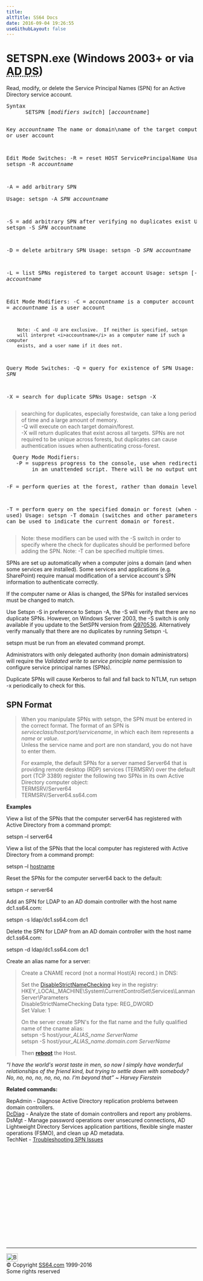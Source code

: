 ```yaml
---
title:
altTitle: SS64 Docs
date: 2016-09-04 19:26:55
useGithubLayout: false
---
```

<!-- #BeginLibraryItem "/Library/head_nt.lbi" --><!-- #EndLibraryItem -->
<h1>SETSPN.exe (Windows 2003+ or via <abbr title="Active Directory Domain Services or the AD LDS server role">AD DS</abbr>)</h1>
<p>Read, modify, or delete the Service Principal Names (SPN) for an Active Directory service account.</p>
<pre>Syntax
      SETSPN [<i>modifiers switch</i>] [<i>accountname</i>]

Key
   <i>accountname</i>  The name or domain\name of the target computer or user account

   Edit Mode Switches:
   -R = reset HOST ServicePrincipalName
        Usage:  setspn -R <i>accountname</i>

   -A = add arbitrary SPN  
        Usage:  setspn -A <i>SPN accountname</i>

   -S = add arbitrary SPN after verifying no duplicates exist
        Usage:  setspn -S <i>SPN </i>accountname

   -D = delete arbitrary SPN
        Usage:  setspn -D <i>SPN accountname</i>

   -L = list SPNs registered to target account
        Usage:  setspn [-L] <i>accountname</i>   

  Edit Mode Modifiers:
   -C = <i>accountname</i> is a computer account
   -U = <i>accountname</i> is a user account
   
        Note: -C and -U are exclusive.  If neither is specified, setspn
        will interpret <i>accountname</i> as a computer name if such a computer
        exists, and a user name if it does not.

  Query Mode Switches:
   -Q = query for existence of SPN
        Usage:  setspn -Q <i>SPN</i>

   -X = search for duplicate SPNs
        Usage:  setspn -X</pre>
<blockquote>
<p> searching for duplicates, especially forestwide, can take
a long period of time and a large amount of memory.<br>
<span class="code">-Q</span> will execute
on each target domain/forest.  <br>
<span class="code">-X</span> will return duplicates that exist
across all targets. SPNs are not required to be unique across forests,
but duplicates can cause authentication issues when authenticating
cross-forest.<br>
</p>
</blockquote>
<pre>  Query Mode Modifiers:
   -P = suppress progress to the console, use when redirecting output to a file or 
        in an unattended script. There will be no output until the command is complete.

   -F = perform queries at the forest, rather than domain level

   -T = perform query on the specified domain or forest (when -F is also used)
        Usage:  setspn -T domain (switches and other parameters)
        "" or * can be used to indicate the current domain or forest.
</pre>
<blockquote>
<p> Note: these modifiers can be used with the -S switch in order to specify
where the check for duplicates should be performed before adding the SPN.
Note: -T can be specified multiple times.</p>
</blockquote>
<p>SPNs are set up automatically when a computer joins a domain (and when some services are installed). Some services and applications (e.g. SharePoint) require manual modification of a service account's SPN information to authenticate correctly.</p>
<p>If the computer name or Alias is changed, the SPNs for installed services must be changed to match.</p>
<p>Use <span class="code">Setspn -S</span> in preference to  <span class="code">Setspn -A</span>, the <span class="code">-S</span> will verify that there are no duplicate SPNs. However, on Windows Server 2003, the -S switch is only available if you update to the SetSPN version from <a href="https://support.microsoft.com/kb/970536">Q970536</a>. Alternatively verify  manually that there are no duplicates by running <span class="code">Setspn -L</span></p>
<p><span class="code">setspn</span> must be run from an elevated command prompt.</p>
<p>  Administrators with only delegated authority (non domain administrators) will require the <i>Validated write to service principle name</i> permission to configure service principal names (SPNs).</p>
<p>Duplicate SPNs will cause Kerberos to fail and  fall back to NTLM, run <span class="code">setspn -x</span>  periodically to check for this.</p>
<h2>SPN Format</h2>
<blockquote>
<p>When you manipulate SPNs with  setspn, the SPN must be entered in the correct format. The format of an SPN is <span class="code"><i>serviceclass/host:port/servicename</i></span>, in which each item represents a <i>name</i> or <i>value</i>. <br>
Unless the service name and port are non standard, you do not have to enter them.</p>
<p> For example, the default SPNs for a server named <span class="code">Server64</span> that is providing remote desktop (RDP) services (<span class="code">TERMSRV</span>) over the default port (TCP 3389) register the following two SPNs in its own Active Directory computer object: <br>
<span class="code">TERMSRV/Server64<br>
TERMSRV/Server64.ss64.com</span></p>
</blockquote>
<p><b>Examples</b></p>
<p>View a list of the SPNs that the  computer <span class="code">server64</span> has registered with Active Directory from a command prompt:</p>
<p class="code">setspn –l server64</p>
<p>View a list of the SPNs that the local computer has registered with Active Directory from a command prompt:</p>
<p class="code">setspn –l <a href="hostname.html">hostname</a></p>
<p>Reset the SPNs for the computer <span class="code">server64</span> back to the default:</p>
<p class="code">setspn -r server64</p>
<p>Add an SPN for LDAP to an AD domain controller with the host name <span class="code">dc1.ss64.com</span>:</p>
<p class="code">setspn -s ldap/dc1.ss64.com dc1</p>
<p>Delete the SPN for LDAP from an AD domain controller with the host name <span class="code">dc1.ss64.com</span>:</p>
<p class="code">setspn -d ldap/dc1.ss64.com dc1</p>
<p>Create an alias name for a server:</p>
<blockquote>
<p>Create a CNAME record (not a normal Host(A) record.) in DNS:</p>
<p>Set the <span class="code"><a href="http://support2.microsoft.com/?id=281308">DisableStrictNameChecking</a></span> key in the registry:<br>
<span class="code">HKEY_LOCAL_MACHINE\System\CurrentControlSet\Services\LanmanServer\Parameters<br>
DisableStrictNameChecking</span> Data type: REG_DWORD<br>
Set  Value: <span class="code">1 </span></p>
<p>On the server create SPN's for the flat name and the fully qualified name of the cname alias:<br>
<span class="code">setspn -S host/<i>your_ALIAS_name ServerName</i><br>
setspn -S host/<i>your_ALIAS_name.domain.com ServerName</i></span></p>
<p>Then <b><a href="shutdown.html">reboot</a></b> the Host.</p>
</blockquote>
<p class="quote"><i>“I have the world's worst taste in men, so now I simply have wonderful relationships of the friend kind, but trying to settle down with somebody? No, no, no, no, no, no, no. I'm beyond that” ~ </i><i>Harvey Fierstein</i></p>
<p><b> Related commands:</b></p>
<p>RepAdmin - Diagnose Active Directory replication problems between domain controllers.<br>
<a href="http://technet.microsoft.com/en-us/library/cc731968.aspx">DcDiag</a> - Analyze the state of domain controllers and report any problems.<br>
DsMgt - Manage password operations over unsecured connections, AD Lightweight Directory Services application partitions, flexible single master operations (FSMO), and clean up AD metadata.<br>
TechNet - <a href="http://go.microsoft.com/fwlink/?LinkId=198395">Troubleshooting SPN Issues</a><br>
</p><!-- #BeginLibraryItem "/Library/foot_nt.lbi" --><p>
<!-- windows300 -->
<ins class="adsbygoogle" style="display:inline-block;width:300px;height:250px" data-ad-client="ca-pub-6140977852749469" data-ad-slot="7649547908"></ins>
<script>
(adsbygoogle = window.adsbygoogle || []).push({});
</script></p>
<hr>
<div id="bl" class="footer"><a href="setspn.html#"><img src="../images/top.png" width="30" height="22" alt="Back to the Top"></a></div>
<div id="br" class="footer, tagline">© Copyright <a href="../index.html">SS64.com</a> 1999-2016<br>
Some rights reserved</div><!-- #EndLibraryItem -->

